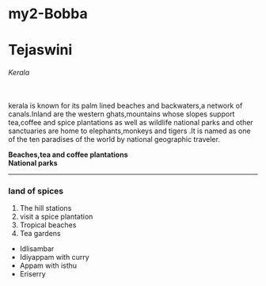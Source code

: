 # my2-Bobba
# Tejaswini
###### Kerala 
<br>
kerala is known for its palm lined beaches and backwaters,a network of canals.Inland are the western ghats,mountains whose slopes support tea,coffee and spice plantations as well as wildlife national parks and other sanctuaries are home to elephants,monkeys and tigers .It is named as one of the ten paradises of the world by national geographic traveler.<br>

**Beaches,tea and coffee plantations**<br>
**National parks**
<br>

***
###  land of spices<br>

1.  The hill stations<br>
1. visit a spice plantation<br>
1. Tropical beaches<br>
1. Tea gardens

* Idlisambar<br>
* Idiyappam with curry <br>
* Appam with isthu<br>
* Eriserry






